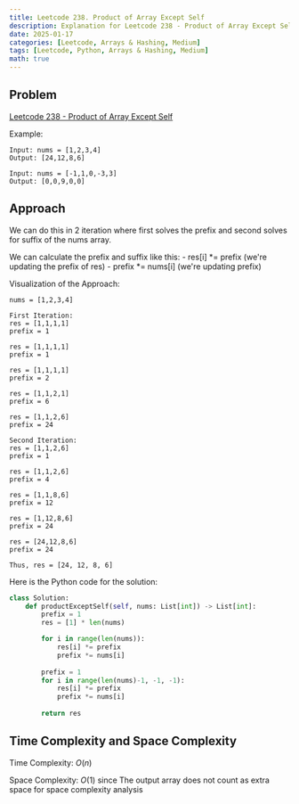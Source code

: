 ```yaml
---
title: Leetcode 238. Product of Array Except Self
description: Explanation for Leetcode 238 - Product of Array Except Self, and its solution in Python.
date: 2025-01-17
categories: [Leetcode, Arrays & Hashing, Medium]
tags: [Leetcode, Python, Arrays & Hashing, Medium]
math: true
---
```


## Problem
[Leetcode 238 - Product of Array Except Self](https://leetcode.com/problems/group-anagrams/description/)

Example:
```
Input: nums = [1,2,3,4]
Output: [24,12,8,6]

Input: nums = [-1,1,0,-3,3]
Output: [0,0,9,0,0]
```

## Approach

We can do this in 2 iteration where first solves the prefix and second solves for suffix of the nums array.

We can calculate the prefix and suffix like this:
    - res[i] *= prefix  (we're updating the prefix of res)
    - prefix *= nums[i] (we're updating prefix)


Visualization of the Approach:
```
nums = [1,2,3,4]

First Iteration:
res = [1,1,1,1]
prefix = 1

res = [1,1,1,1]
prefix = 1

res = [1,1,1,1]
prefix = 2

res = [1,1,2,1]
prefix = 6

res = [1,1,2,6]
prefix = 24

Second Iteration:
res = [1,1,2,6]
prefix = 1

res = [1,1,2,6]
prefix = 4

res = [1,1,8,6]
prefix = 12

res = [1,12,8,6]
prefix = 24

res = [24,12,8,6]
prefix = 24

Thus, res = [24, 12, 8, 6]
```

Here is the Python code for the solution:
```python
class Solution:
    def productExceptSelf(self, nums: List[int]) -> List[int]:
        prefix = 1
        res = [1] * len(nums)

        for i in range(len(nums)):
            res[i] *= prefix
            prefix *= nums[i]
        
        prefix = 1
        for i in range(len(nums)-1, -1, -1):
            res[i] *= prefix
            prefix *= nums[i]
        
        return res
```
## Time Complexity and Space Complexity

Time Complexity: $O(n)$

Space Complexity: $O(1)$ since The output array does not count as extra space for space complexity analysis